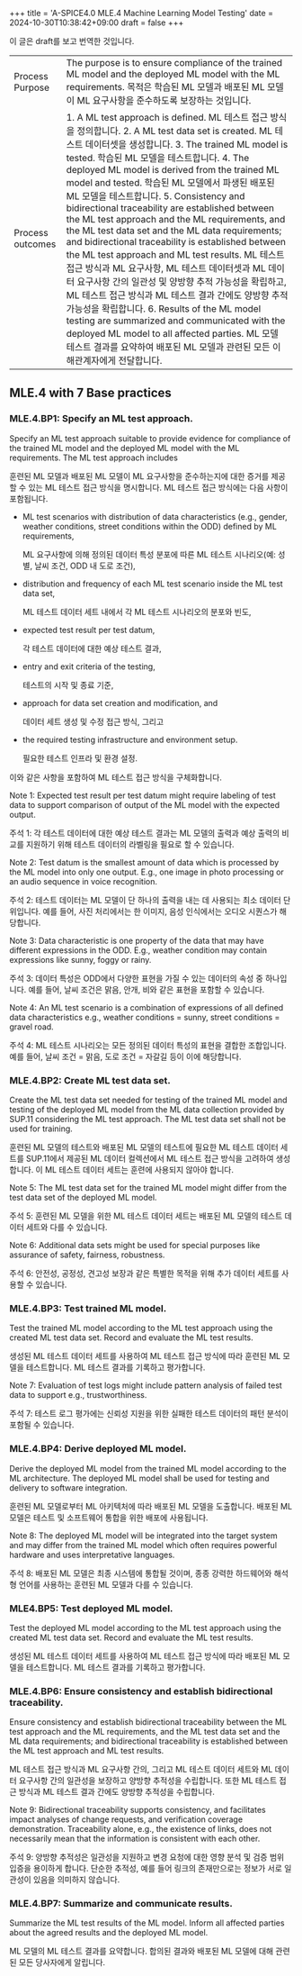 +++
title = 'A-SPICE4.0 MLE.4 Machine Learning Model Testing'
date = 2024-10-30T10:38:42+09:00
draft = false
+++

이 글은 draft를 보고 번역한 것입니다.

|||
|---|---|
| Process Purpose | The purpose is to ensure compliance of the trained ML model and the deployed ML model with the ML requirements. 목적은 학습된 ML 모델과 배포된 ML 모델이 ML 요구사항을 준수하도록 보장하는 것입니다. |
| Process outcomes | 1. A ML test approach is defined. ML 테스트 접근 방식을 정의합니다. 2. A ML test data set is created. ML 테스트 데이터셋을 생성합니다. 3. The trained ML model is tested. 학습된 ML 모델을 테스트합니다. 4. The deployed ML model is derived from the trained ML model and tested. 학습된 ML 모델에서 파생된 배포된 ML 모델을 테스트합니다. 5. Consistency and bidirectional traceability are established between the ML test approach and the ML requirements, and the ML test data set and the ML data requirements; and bidirectional traceability is established between the ML test approach and ML test results. ML 테스트 접근 방식과 ML 요구사항, ML 테스트 데이터셋과 ML 데이터 요구사항 간의 일관성 및 양방향 추적 가능성을 확립하고, ML 테스트 접근 방식과 ML 테스트 결과 간에도 양방향 추적 가능성을 확립합니다. 6. Results of the ML model testing are summarized and communicated with the deployed ML model to all affected parties. ML 모델 테스트 결과를 요약하여 배포된 ML 모델과 관련된 모든 이해관계자에게 전달합니다. |

## MLE.4 with 7 Base practices
### MLE.4.BP1: Specify an ML test approach.

Specify an ML test approach suitable to provide evidence for compliance of the trained ML model and the deployed ML model with the ML requirements. The ML test approach includes

훈련된 ML 모델과 배포된 ML 모델이 ML 요구사항을 준수하는지에 대한 증거를 제공할 수 있는 ML 테스트 접근 방식을 명시합니다. ML 테스트 접근 방식에는 다음 사항이 포함됩니다.

* ML test scenarios with distribution of data characteristics (e.g., gender, weather conditions, street conditions within the ODD) defined by ML requirements,

  ML 요구사항에 의해 정의된 데이터 특성 분포에 따른 ML 테스트 시나리오(예: 성별, 날씨 조건, ODD 내 도로 조건),

* distribution and frequency of each ML test scenario inside the ML test data set,

  ML 테스트 데이터 세트 내에서 각 ML 테스트 시나리오의 분포와 빈도,

* expected test result per test datum,

  각 테스트 데이터에 대한 예상 테스트 결과,

* entry and exit criteria of the testing,

  테스트의 시작 및 종료 기준,

* approach for data set creation and modification, and

  데이터 세트 생성 및 수정 접근 방식, 그리고

* the required testing infrastructure and environment setup.

  필요한 테스트 인프라 및 환경 설정.

이와 같은 사항을 포함하여 ML 테스트 접근 방식을 구체화합니다.

Note 1: Expected test result per test datum might require labeling of test data to support comparison of output of the ML model with the expected output.

주석 1: 각 테스트 데이터에 대한 예상 테스트 결과는 ML 모델의 출력과 예상 출력의 비교를 지원하기 위해 테스트 데이터의 라벨링을 필요로 할 수 있습니다.

Note 2: Test datum is the smallest amount of data which is processed by the ML model into only one output. E.g., one image in photo processing or an audio sequence in voice recognition.

주석 2: 테스트 데이터는 ML 모델이 단 하나의 출력을 내는 데 사용되는 최소 데이터 단위입니다. 예를 들어, 사진 처리에서는 한 이미지, 음성 인식에서는 오디오 시퀀스가 해당합니다.

Note 3: Data characteristic is one property of the data that may have different expressions in the ODD. E.g., weather condition may contain expressions like sunny, foggy or rainy.

주석 3: 데이터 특성은 ODD에서 다양한 표현을 가질 수 있는 데이터의 속성 중 하나입니다. 예를 들어, 날씨 조건은 맑음, 안개, 비와 같은 표현을 포함할 수 있습니다.

Note 4: An ML test scenario is a combination of expressions of all defined data characteristics e.g., weather conditions = sunny, street conditions = gravel road.

주석 4: ML 테스트 시나리오는 모든 정의된 데이터 특성의 표현을 결합한 조합입니다. 예를 들어, 날씨 조건 = 맑음, 도로 조건 = 자갈길 등이 이에 해당합니다.

### MLE.4.BP2: Create ML test data set.

Create the ML test data set needed for testing of the trained ML model and testing of the deployed ML model from the ML data collection provided by SUP.11 considering the ML test approach.
The ML test data set shall not be used for training. 

훈련된 ML 모델의 테스트와 배포된 ML 모델의 테스트에 필요한 ML 테스트 데이터 세트를 SUP.11에서 제공된 ML 데이터 컬렉션에서 ML 테스트 접근 방식을 고려하여 생성합니다.
이 ML 테스트 데이터 세트는 훈련에 사용되지 않아야 합니다.

Note 5: The ML test data set for the trained ML model might differ from the test data set of the deployed ML model.

주석 5: 훈련된 ML 모델을 위한 ML 테스트 데이터 세트는 배포된 ML 모델의 테스트 데이터 세트와 다를 수 있습니다.

Note 6: Additional data sets might be used for special purposes like assurance of safety, fairness, robustness.

주석 6: 안전성, 공정성, 견고성 보장과 같은 특별한 목적을 위해 추가 데이터 세트를 사용할 수 있습니다.

### MLE.4.BP3: Test trained ML model.

Test the trained ML model according to the ML test approach using the created ML test data set.
Record and evaluate the ML test results.

생성된 ML 테스트 데이터 세트를 사용하여 ML 테스트 접근 방식에 따라 훈련된 ML 모델을 테스트합니다.
ML 테스트 결과를 기록하고 평가합니다.

Note 7: Evaluation of test logs might include pattern analysis of failed test data to support e.g., trustworthiness.

주석 7: 테스트 로그 평가에는 신뢰성 지원을 위한 실패한 테스트 데이터의 패턴 분석이 포함될 수 있습니다.

### MLE.4.BP4: Derive deployed ML model.

Derive the deployed ML model from the trained ML model according to the ML architecture.
The deployed ML model shall be used for testing and delivery to software integration.

훈련된 ML 모델로부터 ML 아키텍처에 따라 배포된 ML 모델을 도출합니다.
배포된 ML 모델은 테스트 및 소프트웨어 통합을 위한 배포에 사용됩니다.

Note 8: The deployed ML model will be integrated into the target system and may differ from the trained ML model which often requires powerful hardware and uses interpretative languages.

주석 8: 배포된 ML 모델은 최종 시스템에 통합될 것이며, 종종 강력한 하드웨어와 해석형 언어를 사용하는 훈련된 ML 모델과 다를 수 있습니다.

### MLE4.BP5: Test deployed ML model.

Test the deployed ML model according to the ML test approach using the created ML test data set.
Record and evaluate the ML test results.

생성된 ML 테스트 데이터 세트를 사용하여 ML 테스트 접근 방식에 따라 배포된 ML 모델을 테스트합니다. 
ML 테스트 결과를 기록하고 평가합니다.

### MLE.4.BP6: Ensure consistency and establish bidirectional traceability.

Ensure consistency and establish bidirectional traceability between the ML test approach and the ML requirements, and the ML test data set and the ML data requirements; and bidirectional traceability is established between the ML test approach and ML test results.

ML 테스트 접근 방식과 ML 요구사항 간의, 그리고 ML 테스트 데이터 세트와 ML 데이터 요구사항 간의 일관성을 보장하고 양방향 추적성을 수립합니다.
또한 ML 테스트 접근 방식과 ML 테스트 결과 간에도 양방향 추적성을 수립합니다.

Note 9: Bidirectional traceability supports consistency, and facilitates impact analyses of change requests, and verification coverage demonstration.
Traceability alone, e.g., the existence of links, does not necessarily mean that the information is consistent with each other.

주석 9: 양방향 추적성은 일관성을 지원하고 변경 요청에 대한 영향 분석 및 검증 범위 입증을 용이하게 합니다.
단순한 추적성, 예를 들어 링크의 존재만으로는 정보가 서로 일관성이 있음을 의미하지 않습니다.

### MLE.4.BP7: Summarize and communicate results.

Summarize the ML test results of the ML model.
Inform all affected parties about the agreed results and the deployed ML model.

ML 모델의 ML 테스트 결과를 요약합니다.
합의된 결과와 배포된 ML 모델에 대해 관련된 모든 당사자에게 알립니다.


